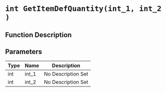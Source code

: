 # `int GetItemDefQuantity(int_1, int_2 )`
## Function Description

## Parameters
Type|Name|Description
--|--|--
int|int_1|No Description Set
int|int_2|No Description Set
